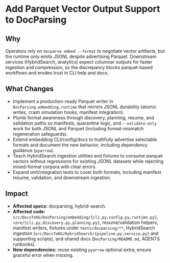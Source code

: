 # Add Parquet Vector Output Support to DocParsing

## Why
Operators rely on `docparse embed --format` to negotiate vector artifacts, but the runtime only emits JSONL despite advertising Parquet. Downstream services (HybridSearch, analytics) expect columnar outputs for faster ingestion and compression, so the discrepancy blocks parquet-based workflows and erodes trust in CLI help and docs.

## What Changes
- Implement a production-ready Parquet writer in `DocParsing.embedding.runtime` that mirrors JSONL durability (atomic writes, crash simulation hooks, manifest integration).
- Plumb format awareness through discovery, planning, resume, and validation paths so manifests, quarantine logic, and `--validate-only` work for both JSONL and Parquet (including format-mismatch regeneration safeguards).
- Extend embedding CLI/config/docs to truthfully advertise selectable formats and document the new behavior, including dependency guidance (`pyarrow`).
- Teach HybridSearch ingestion utilities and fixtures to consume parquet vectors without regressions for existing JSONL datasets while rejecting mixed-format corpora with clear errors.
- Expand unit/integration tests to cover both formats, including manifest resume, validation, and downstream ingestion.

## Impact
- **Affected specs:** docparsing, hybrid-search.
- **Affected code:** `src/DocsToKG/DocParsing/embedding/{cli.py,config.py,runtime.py}`, `core/{cli.py,discovery.py,planning.py}`, resume/validation helpers, manifest writers, fixtures under `tests/docparsing/**`, HybridSearch ingestion (`src/DocsToKG/HybridSearch/{pipeline.py,service.py}` and supporting scripts), and shared docs (`DocParsing/README.md`, AGENTS runbooks).
- **New dependencies:** reuse existing `pyarrow` optional extra; ensure graceful error when missing.
